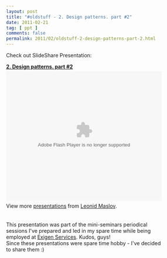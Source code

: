 ```yaml
---
layout: post
title: "#oldstuff - 2. Design patterns. part #2"
date: 2011-02-21
tag: [ ppt ]
comments: false
permalink: 2011/02/oldstuff-2-design-patterns-part-2.html
---
```


Check out SlideShare Presentation: 
<br /><div id="__ss_7002464" style="width: 425px;"><strong style="display: block; margin: 12px 0 4px;"><a href="http://www.slideshare.net/leonidmaslov/design-patterns-seriespresentation2" title="2. Design patterns. part #2">2. Design patterns. part #2</a></strong><object height="355" id="__sse7002464" width="425"><param name="movie" value="http://static.slidesharecdn.com/swf/ssplayer2.swf?doc=designpatternsseriespresentation2-110221142615-phpapp01&stripped_title=design-patterns-seriespresentation2&userName=leonidmaslov" /><param name="allowFullScreen" value="true"/><param name="allowScriptAccess" value="always"/><embed name="__sse7002464" src="http://static.slidesharecdn.com/swf/ssplayer2.swf?doc=designpatternsseriespresentation2-110221142615-phpapp01&stripped_title=design-patterns-seriespresentation2&userName=leonidmaslov" type="application/x-shockwave-flash" allowscriptaccess="always" allowfullscreen="true" width="425" height="355"></embed></object><br /><div style="padding: 5px 0 12px;">View more <a href="http://www.slideshare.net/">presentations</a> from <a href="http://www.slideshare.net/leonidmaslov">Leonid Maslov</a>.<br /><br /><br /><div style="margin-bottom: 0px; margin-left: 0px; margin-right: 0px; margin-top: 0px;">This presentation was part of the mini-seminars periodical sessions I've prepared and led in my spare time while being employed at&nbsp;<a href="http://www.exigenservices.lv/">Exigen Services</a>. Kudos, guys!&nbsp;</div><div style="margin-bottom: 0px; margin-left: 0px; margin-right: 0px; margin-top: 0px;">Since these presentations were spare time hobby - I've decided to share them :)&nbsp;</div></div></div>
